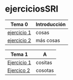 # ejerciciosSRI

Tema 0 | Introducción
-----------------|-----------------
[ejercicio 1]() | cosas
[ejercicio 2]()| más cosas

Tema 1 | A
----|----
[Ejercicio 1]()|cositas
[Ejercico 2]()|cosotas
